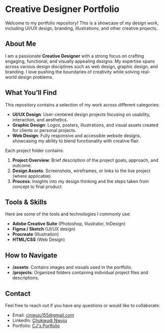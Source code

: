 # Creative Designer Portfolio

Welcome to my portfolio repository! This is a showcase of my design work, including UI/UX design, branding, illustrations, and other creative projects.

## About Me

I am a passionate **Creative Designer** with a strong focus on crafting engaging, functional, and visually appealing designs. My expertise spans across various design disciplines such as web design, graphic design, and branding. I love pushing the boundaries of creativity while solving real-world design problems.

## What You’ll Find

This repository contains a selection of my work across different categories:
- **UI/UX Design**: User-centered design projects focusing on usability, interaction, and aesthetics.
- **Graphic Design**: Logos, posters, illustrations, and visual assets created for clients or personal projects.
- **Web Design**: Fully responsive and accessible website designs, showcasing my ability to blend functionality with creative flair.
  
Each project folder contains:
1. **Project Overview**: Brief description of the project goals, approach, and outcome.
2. **Design Assets**: Screenshots, wireframes, or links to the live project (where applicable).
3. **Process**: Insights into my design thinking and the steps taken from concept to final product.

## Tools & Skills
Here are some of the tools and technologies I commonly use:
- **Adobe Creative Suite** (Photoshop, Illustrator, InDesign)
- **Figma / Sketch** (UI/UX design)
- **Procreate** (Illustration)
- **HTML/CSS** (Web Design)

## How to Navigate
- **/assets**: Contains images and visuals used in the portfolio.
- **/projects**: Organized folders containing individual project files and descriptions.

## Contact
Feel free to reach out if you have any questions or would like to collaborate:
- Email: [cjnwuju155@gmail.com](mailto:cjnwuju155@gmail.com)
- LinkedIn: [Chukwudi Nwuju](https://www.linked.com/in/cjnwuju)
- Portfolio: [CJ's Portfolio](https://cj-nwuju.github.io/)